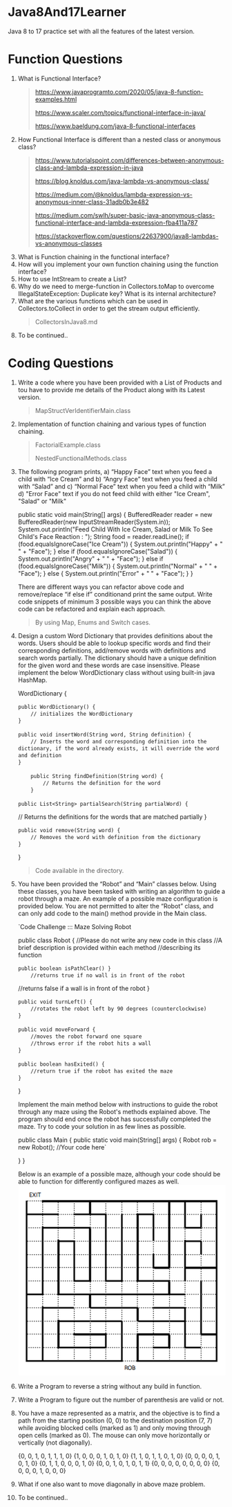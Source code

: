 # Java8And17Learner
Java 8 to 17 practice set with all the features of the latest version.

# Function Questions
1. What is Functional Interface?
   > https://www.javaprogramto.com/2020/05/java-8-function-examples.html
   >>
   > https://www.scaler.com/topics/functional-interface-in-java/
   >> 
   > https://www.baeldung.com/java-8-functional-interfaces
2. How Functional Interface is different than a nested class or anonymous class?
   > https://www.tutorialspoint.com/differences-between-anonymous-class-and-lambda-expression-in-java
   >> 
   > https://blog.knoldus.com/java-lambda-vs-anonymous-class/
   >>
   > https://medium.com/@knoldus/lambda-expression-vs-anonymous-inner-class-31adb0b3e482
   >> 
   > https://medium.com/swlh/super-basic-java-anonymous-class-functional-interface-and-lambda-expression-fba411a787
   >> 
   > https://stackoverflow.com/questions/22637900/java8-lambdas-vs-anonymous-classes
3. What is Function chaining in the functional interface?
4. How will you implement your own function chaining using the function interface?
5. How to use IntStream to create a List?
6. Why do we need to merge-function in Collectors.toMap to overcome IllegalStateException: Duplicate key? What is its internal architecture?
7. What are the various functions which can be used in Collectors.toCollect in order to get the stream output
   efficiently.
   >CollectorsInJava8.md
8. To be continued..

# Coding Questions
1. Write a code where you have been provided with a List of Products and tou have to provide me details of the Product along with its Latest version.
   > MapStructVerIdentifierMain.class
2. Implementation of function chaining and various types of function chaining.
   > FactorialExample.class
   >>
   > NestedFunctionalMethods.class
3. The following program prints,
   a)  “Happy Face” text when you feed a child with “Ice Cream” and
   b)  “Angry Face” text when you feed a child with “Salad” and
   c)  “Normal Face” text when you feed a child with “Milk”
   d)  "Error Face" text if you do not feed child with either "Ice Cream", "Salad" or "Milk"

   public static void main(String[] args) {
        BufferedReader reader = new BufferedReader(new InputStreamReader(System.in));
        System.out.println("Feed Child With Ice Cream, Salad or Milk To See Child's Face Reaction : ");
        String food = reader.readLine();
        if (food.equalsIgnoreCase("Ice Cream")) {
           System.out.println("Happy" + " " + "Face");
        } else if (food.equalsIgnoreCase("Salad")) {
           System.out.println("Angry" + " " + "Face");
        } else if (food.equalsIgnoreCase("Milk")) {
           System.out.println("Normal" + " " + "Face");
        } else {
           System.out.println("Error" + " " + "Face");
        }
   }

   There are different ways you can refactor above code and remove/replace “if else if” 
   conditionand print the same output. Write code snippets of minimum 3 possible ways you 
   can think the above code can be refactored and explain each approach.
      > By using Map, Enums and Switch cases.

4. Design a custom Word Dictionary that provides definitions about the words. Users should be able to lookup specific words and find their corresponding definitions, add/remove words with definitions and search words partially.
   The dictionary should have a unique definition for the given word and these words are case insensitive. Please implement the below WordDictionary class without using built-in java HashMap.

   WordDictionary {
   
       public WordDictionary() {
           // initializes the WordDictionary
       }
           
       public void insertWord(String word, String definition) {
           // Inserts the word and corresponding definition into the dictionary, if the word already exists, it will override the word and definition
       }	
       
           public String findDefinition(String word) {
               // Returns the definition for the word
           }
       
       public List<String> partialSearch(String partialWord) {
   // Returns the definitions for the words that are matched partially
   }
   
       public void remove(String word) {
           // Removes the word with definition from the dictionary
       }
   }
   > Code available in the directory.

5. You have been provided the “Robot” and “Main” classes below. Using these classes, you have been tasked with writing an algorithm to guide a robot through a maze. An example of a possible maze configuration is provided below. You are not permitted to alter the “Robot” class, and can only add code to the main() method provide in the Main class.

   `Code Challenge ::: Maze Solving Robot
   
   public class Robot {
   //Please do not write any new code in this class
   //A brief description is provided within each method
   //describing its function
   
       public boolean isPathClear() }
           //returns true if no wall is in front of the robot
   //returns false if a wall is in front of the robot
   }
   
       public void turnLeft() {
           //rotates the robot left by 90 degrees (counterclockwise)
       }
   
       public void moveForward {
           //moves the robot forward one square
           //throws error if the robot hits a wall
       }
       
       public boolean hasExited() {
           //return true if the robot has exited the maze
       }
   }
   
   Implement the main method below with instructions to guide the robot through any maze using the Robot's methods explained above. The program should end once the robot has successfully completed the maze. Try to code your solution in as few lines as possible.
   
   public class Main {
   public static void main(String[] args) {
   Robot rob = new Robot();
   //Your code here`

   }
   }
   
   Below is an example of a possible maze, although your code should be able to function 
   for differently configured mazes as well.
   ![](src/img.png)

6. Write a Program to reverse a string without any build in function.
7. Write a Program to figure out the number of parenthesis are valid or not.
8. You have a maze represented as a matrix, and the objective is to find a path from the starting 
   position (0, 0) to the destination position (7, 7) while avoiding blocked cells (marked as 1) and 
   only moving through open cells (marked as 0). The mouse can only move horizontally or vertically (not diagonally).

   {0, 0, 1, 0, 1, 1, 1, 0}
   {1, 0, 0, 0, 1, 0, 1, 0}
   {1, 1, 0, 1, 1, 0, 1, 0}
   {0, 0, 0, 0, 1, 0, 1, 0}
   {0, 1, 1, 0, 0, 0, 1, 0}
   {0, 0, 1, 0, 1, 0, 1, 1}
   {0, 0, 0, 0, 0, 0, 0, 0}
   {0, 0, 0, 0, 1, 0, 0, 0}

9.  What if one also want to move diagonally in above maze problem.
10. To be continued..

   


